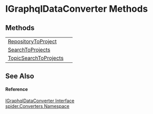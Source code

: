 # IGraphqlDataConverter Methods




## Methods
<table>
<tr>
<td><a href="e685b6e7-725d-a386-b45e-4c2cd4db4457">RepositoryToProject</a></td>
<td> </td></tr>
<tr>
<td><a href="9a4cdaec-845c-a5de-65c0-ba44ee744d9a">SearchToProjects</a></td>
<td> </td></tr>
<tr>
<td><a href="6a35f4cf-02a8-218a-195f-ab5e22876731">TopicSearchToProjects</a></td>
<td> </td></tr>
</table>

## See Also


#### Reference
<a href="8e1b075c-9a4d-b277-7d09-14b8c2f476e6">IGraphqlDataConverter Interface</a>  
<a href="a1a6487c-d380-1653-1824-13765b4fe1dd">spider.Converters Namespace</a>  
